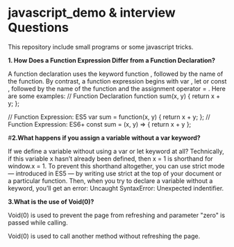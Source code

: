 # javascript_demo & interview Questions
This repository include small programs or some javascript tricks.

<b>1. How Does a Function Expression Differ from a Function Declaration?</b>

A function declaration uses the keyword function , followed by the name of the function. By contrast, a function expression begins with var , let or const , followed by the name of the function and the assignment operator = . Here are some examples:
// Function Declaration
function sum(x, y) {
  return x + y;
};

// Function Expression: ES5
var sum = function(x, y) {
  return x + y;
};
// Function Expression: ES6+
const sum = (x, y) => { return x + y };

#<b>2.What happens if you assign a variable without a var keyword?</b>

If we define a variable without using a var or let keyword at all? Technically, if this variable x hasn’t already been defined, then x = 1 is shorthand for window.x = 1.
To prevent this shorthand altogether, you can use strict mode — introduced in ES5 — by writing use strict at the top of your document or a particular function. Then, when you try to declare a variable without a keyword, you’ll get an error: Uncaught SyntaxError: Unexpected indentifier.

<b>3.What is the use of Void(0)?</b>

Void(0) is used to prevent the page from refreshing and parameter "zero" is passed while calling.

Void(0) is used to call another method without refreshing the page.




